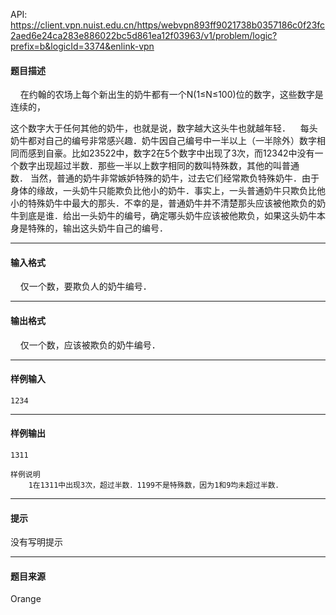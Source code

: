 API: https://client.vpn.nuist.edu.cn/https/webvpn893ff9021738b0357186c0f23fc2aed6e24ca283e886022bc5d861ea12f03963/v1/problem/logic?prefix=b&logicId=3374&enlink-vpn

#### 题目描述

    在约翰的农场上每个新出生的奶牛都有一个N(1≤N≤100)位的数字，这些数字是连续的，

这个数字大于任何其他的奶牛，也就是说，数字越大这头牛也就越年轻．    每头奶牛都对自己的编号非常感兴趣．奶牛因自己编号中一半以上（一半除外）数字相同而感到自豪。比如23522中，数字2在5个数字中出现了3次，而12342中没有一个数字出现超过半数．那些一半以上数字相同的数叫特殊数，其他的叫普通数． 当然，普通的奶牛非常嫉妒特殊的奶牛，过去它们经常欺负特殊奶牛．由于身体的缘故，一头奶牛只能欺负比他小的奶牛．事实上，一头普通奶牛只欺负比他小的特殊奶牛中最大的那头．不幸的是，普通奶牛并不清楚那头应该被他欺负的奶牛到底是谁．给出一头奶牛的编号，确定哪头奶牛应该被他欺负，如果这头奶牛本身是特殊的，输出这头奶牛自己的编号．

---

#### 输入格式

    仅一个数，要欺负人的奶牛编号．

---

#### 输出格式

    仅一个数，应该被欺负的奶牛编号．

---

#### 样例输入
```
1234
```

---

#### 样例输出
```
1311

样例说明
    1在1311中出现3次，超过半数．1199不是特殊数，因为1和9均未超过半数．
```

---

#### 提示

没有写明提示

---

#### 题目来源

Orange